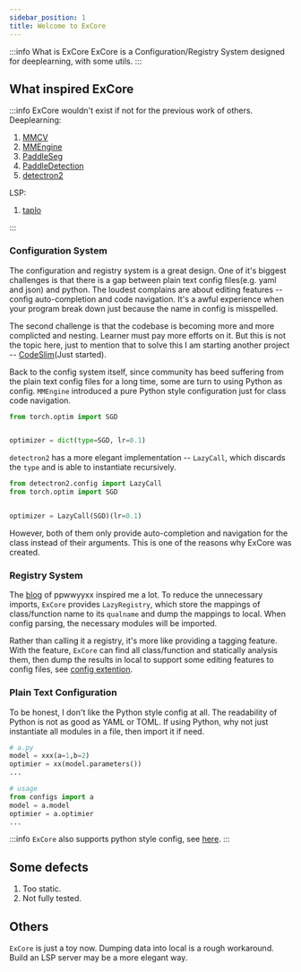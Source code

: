 ```yaml
---
sidebar_position: 1
title: Welcome to ExCore
---
```


:::info What is ExCore
ExCore is a Configuration/Registry System designed for deeplearning, with some utils.
:::

## What inspired ExCore

:::info ExCore wouldn't exist if not for the previous work of others.
Deeplearning:

1. [MMCV](https://github.com/open-mmlab/mmcv)
2. [MMEngine](https://github.com/open-mmlab/mmengine)
3. [PaddleSeg](https://github.com/PaddlePaddle/PaddleSeg)
4. [PaddleDetection](https://github.com/PaddlePaddle/PaddleDetection)
5. [detectron2](https://github.com/facebookresearch/detectron2)

LSP:

1. [taplo](https://github.com/tamasfe/taplo)

:::

### Configuration System

The configuration and registry system is a great design. One of it's biggest challenges is that there is a gap between plain text config files(e.g. yaml and json) and python. The loudest complains are about editing features -- config auto-completion and code navigation. It's a awful experience when your program break down just because the name in config is misspelled.

The second challenge is that the codebase is becoming more and more complicted and nesting. Learner must pay more efforts on it. But this is not the topic here, just to mention that to solve this I am starting another project -- [CodeSlim](https://github.com/Asthestarsfalll/CodeSlim)(Just started).

Back to the config system itself, since community has beed suffering from the plain text config files for a long time, some are turn to using Python as config. `MMEngine` introduced a pure Python style configuration just for class code navigation.

```python
from torch.optim import SGD


optimizer = dict(type=SGD, lr=0.1)
```

`detectron2` has a more elegant implementation -- `LazyCall`, which discards the `type` and is able to instantiate recursively.

```python
from detectron2.config import LazyCall
from torch.optim import SGD


optimizer = LazyCall(SGD)(lr=0.1)
```

However, both of them only provide auto-completion and navigation for the class instead of their arguments. This is one of the reasons why ExCore was created.

### Registry System

The [blog](https://ppwwyyxx.com/blog/2023/Registration-Does-Not-Scale-Well/) of ppwwyyxx inspired me a lot. To reduce the unnecessary imports, `ExCore` provides `LazyRegistry`, which store the mappings of class/function name to its `qualname` and dump the mappings to local. When config parsing, the necessary modules will be imported.

Rather than calling it a registry, it's more like providing a tagging feature. With the feature, `ExCore` can find all class/function and statically analysis them, then dump the results in local to support some editing features to config files, see [config extention](./config/config_extention).

### Plain Text Configuration

To be honest, I don't like the Python style config at all. The readability of Python is not as good as YAML or TOML. If using Python, why not just instantiate all modules in a file, then import it if need.

```python
# a.py
model = xxx(a=1,b=2)
optimier = xx(model.parameters())
...

# usage
from configs import a
model = a.model
optimier = a.optimier
...
```

:::info
`ExCore` also supports python style config, see [here](./config/node).
:::

## Some defects

1. Too static.
2. Not fully tested.

## Others

`ExCore` is just a toy now. Dumping data into local is a rough workaround. Build an LSP server may be a more elegant way.
